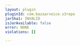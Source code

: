 ```yaml
---
layout: plugin
pluginId: com.bazaarvoice.s3repo
jarSha1: INVALID
isJarAvailable: false
error: NONE
violations: []

---
```

